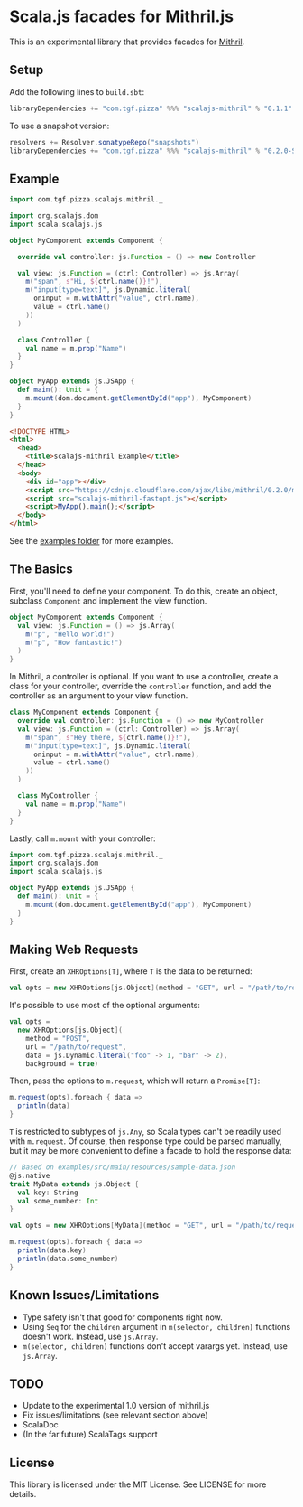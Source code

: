 # Scala.js facades for Mithril.js

This is an experimental library that provides facades for [Mithril](https://lhorie.github.io/mithril/index.html).

## Setup
Add the following lines to `build.sbt`:
```scala
libraryDependencies += "com.tgf.pizza" %%% "scalajs-mithril" % "0.1.1"
```

To use a snapshot version:
```scala
resolvers += Resolver.sonatypeRepo("snapshots")
libraryDependencies += "com.tgf.pizza" %%% "scalajs-mithril" % "0.2.0-SNAPSHOT"
```

## Example

```scala
import com.tgf.pizza.scalajs.mithril._

import org.scalajs.dom
import scala.scalajs.js

object MyComponent extends Component {

  override val controller: js.Function = () => new Controller

  val view: js.Function = (ctrl: Controller) => js.Array(
    m("span", s"Hi, ${ctrl.name()}!"),
    m("input[type=text]", js.Dynamic.literal(
      oninput = m.withAttr("value", ctrl.name),
      value = ctrl.name()
    ))
  )

  class Controller {
    val name = m.prop("Name")
  }
}

object MyApp extends js.JSApp {
  def main(): Unit = {
    m.mount(dom.document.getElementById("app"), MyComponent)
  }
}
```

```html
<!DOCTYPE HTML>
<html>
  <head>
    <title>scalajs-mithril Example</title>
  </head>
  <body>
    <div id="app"></div>
    <script src="https://cdnjs.cloudflare.com/ajax/libs/mithril/0.2.0/mithril.js"></script>
    <script src="scalajs-mithril-fastopt.js"></script>
    <script>MyApp().main();</script>
  </body>
</html>
```

See the [examples folder](https://github.com/Technius/scalajs-mithril/tree/master/examples/src/main/scala)
for more examples.

## The Basics

First, you'll need to define your component. To do this, create an object,
subclass `Component` and implement the view function.

```scala
object MyComponent extends Component {
  val view: js.Function = () => js.Array(
    m("p", "Hello world!")
    m("p", "How fantastic!")
  )
}
```

In Mithril, a controller is optional. If you want to use a controller, create a
class for your controller, override the `controller` function, and add the
controller as an argument to your view function.

```scala
class MyComponent extends Component {
  override val controller: js.Function = () => new MyController
  val view: js.Function = (ctrl: Controller) => js.Array(
    m("span", s"Hey there, ${ctrl.name()}!"),
    m("input[type=text]", js.Dynamic.literal(
      oninput = m.withAttr("value", ctrl.name),
      value = ctrl.name()
    ))
  )

  class MyController {
    val name = m.prop("Name")
  }
}
```

Lastly, call `m.mount` with your controller:

```scala
import com.tgf.pizza.scalajs.mithril._
import org.scalajs.dom
import scala.scalajs.js

object MyApp extends js.JSApp {
  def main(): Unit = {
    m.mount(dom.document.getElementById("app"), MyComponent)
  }
}
```

## Making Web Requests

First, create an `XHROptions[T]`, where `T` is the data to be returned:

```scala
val opts = new XHROptions[js.Object](method = "GET", url = "/path/to/request")
```

It's possible to use most of the optional arguments:
```scala
val opts =
  new XHROptions[js.Object](
    method = "POST",
    url = "/path/to/request",
    data = js.Dynamic.literal("foo" -> 1, "bar" -> 2),
    background = true)
```

Then, pass the options to `m.request`, which will return a `Promise[T]`:
```scala
m.request(opts).foreach { data =>
  println(data)
}
```

`T` is restricted to subtypes of `js.Any`, so Scala types can't be readily used
with `m.request`. Of course, then response type could be parsed manually, but it
may be more convenient to define a facade to hold the response data:

```scala
// Based on examples/src/main/resources/sample-data.json
@js.native
trait MyData extends js.Object {
  val key: String
  val some_number: Int
}

val opts = new XHROptions[MyData](method = "GET", url = "/path/to/request")

m.request(opts).foreach { data =>
  println(data.key)
  println(data.some_number)
}
```

## Known Issues/Limitations

* Type safety isn't that good for components right now.
* Using `Seq` for the `children` argument in `m(selector, children)` functions doesn't work. Instead, use `js.Array`.
* `m(selector, children)` functions don't accept varargs yet. Instead, use `js.Array`.

## TODO

* Update to the experimental 1.0 version of mithril.js
* Fix issues/limitations (see relevant section above)
* ScalaDoc
* (In the far future) ScalaTags support

## License
This library is licensed under the MIT License. See LICENSE for more details.
